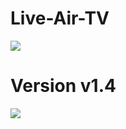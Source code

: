 # Live-Air-TV
<a href="https://liveairtv.web.app"><img  src="https://liveairtv.web.app/images/view.jpg"/></a>
# Version v1.4
<a href="https://github.com/infinitynetwork13/Live-Air-TV/raw/master/Live_Air_TV_v2_com.live.air.tv.apk"><img src="https://github.com/infinitynetwork13/Live-Air-TV/assets/155347164/0be5d91f-c529-4576-a603-07e6a63bf898"/> </a>

